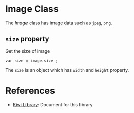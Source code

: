 # Image Class
The *Image* class has image data such as `jpeg`, `png`.

## `size` property
Get the size of image
````
var size = image.size ;
````
The `size` is an object which has `width` and `height` property.

# References
* [Kiwi Library](https://github.com/steelwheels/KiwiScript/blob/master/KiwiLibrary/Document/Library.md): Document for this library
